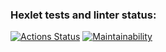 ### Hexlet tests and linter status:
[![Actions Status](https://github.com/Chudilo4/python-project-lvl1/workflows/hexlet-check/badge.svg)](https://github.com/Chudilo4/python-project-lvl1/actions)
[![Maintainability](https://api.codeclimate.com/v1/badges/7d59549b74b5117c9d89/maintainability)](https://codeclimate.com/github/Chudilo4/python-project-lvl1/maintainability)
